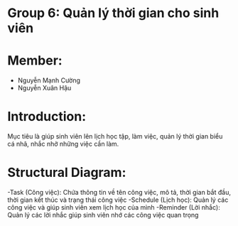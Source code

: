 # Group 6: Quản lý thời gian cho sinh viên
# Member: 
- Nguyễn Mạnh Cường
- Nguyễn Xuân Hậu
# Introduction: 
Mục tiêu là giúp sinh viên lên lịch học tập, làm việc, quản lý thời gian biểu cá nhâ, nhắc nhở những việc cần làm.
# Structural Diagram:
-Task (Công việc): Chứa thông tin về tên công việc, mô tả, thời gian bắt đầu, thời gian kết thúc và trạng thái công việc
-Schedule (Lịch học): Quản lý các công việc và giúp sinh viên xem lịch học của mình
-Reminder (Lời nhắc): Quản lý các lời nhắc giúp sinh viên nhớ các công việc quan trọng
